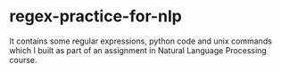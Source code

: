 # regex-practice-for-nlp
It contains some regular expressions, python code and unix commands which I built as part of an assignment in Natural Language Processing course.
